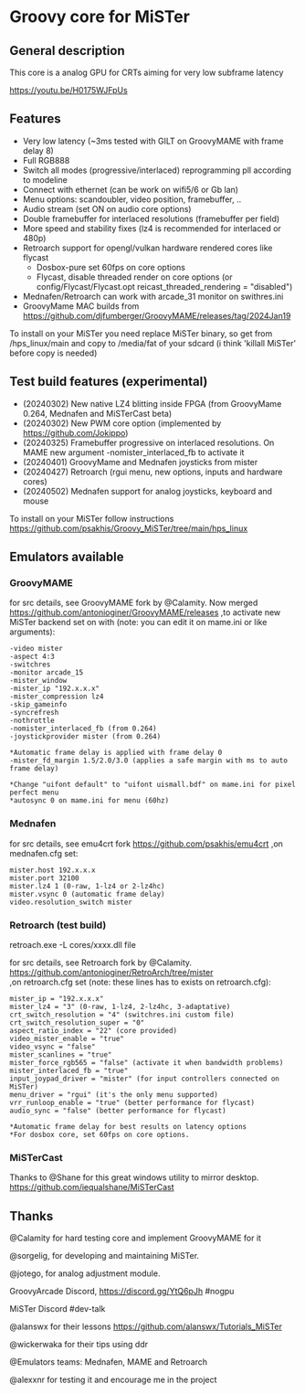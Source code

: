 # Groovy core for MiSTer

## General description
This core is a analog GPU for CRTs aiming for very low subframe latency

https://youtu.be/H0175WJFpUs

## Features
- Very low latency (~3ms tested with GILT on GroovyMAME with frame delay 8)
- Full RGB888
- Switch all modes (progressive/interlaced) reprogramming pll according to modeline
- Connect with ethernet (can be work on wifi5/6 or Gb lan)
- Menu options: scandoubler, video position, framebuffer, ..
- Audio stream (set ON on audio core options)
- Double framebuffer for interlaced resolutions (framebuffer per field)
- More speed and stability fixes (lz4 is recommended for interlaced or 480p)
- Retroarch support for opengl/vulkan hardware rendered cores like flycast
  * Dosbox-pure set 60fps on core options
  * Flycast, disable threaded render on core options (or config/Flycast/Flycast.opt reicast_threaded_rendering = "disabled")
- Mednafen/Retroarch can work with arcade_31 monitor on swithres.ini
- GroovyMame MAC builds from https://github.com/djfumberger/GroovyMAME/releases/tag/2024Jan19
  
To install on your MiSTer you need replace MiSTer binary, so get from /hps_linux/main and copy to /media/fat of your sdcard (i think 'killall MiSTer' before copy is needed)

## Test build features (experimental)
- (20240302) New native LZ4 blitting inside FPGA (from GroovyMame 0.264, Mednafen and MiSTerCast beta)
- (20240302) New PWM core option (implemented by https://github.com/Jokippo)
- (20240325) Framebuffer progressive on interlaced resolutions. On MAME new argument -nomister_interlaced_fb to activate it
- (20240401) GroovyMame and Mednafen joysticks from mister
- (20240427) Retroarch (rgui menu, new options, inputs and hardware cores)
- (20240502) Mednafen support for analog joysticks, keyboard and mouse

To install on your MiSTer follow instructions https://github.com/psakhis/Groovy_MiSTer/tree/main/hps_linux
  
## Emulators available

### GroovyMAME
 for src details, see GroovyMAME fork by @Calamity. Now merged https://github.com/antonioginer/GroovyMAME/releases
 ,to activate new MiSTer backend set on with (note: you can edit it on mame.ini or like arguments):
  
    -video mister 
    -aspect 4:3 
    -switchres 
    -monitor arcade_15 
    -mister_window 
    -mister_ip "192.x.x.x" 
    -mister_compression lz4
    -skip_gameinfo 
    -syncrefresh 
    -nothrottle
    -nomister_interlaced_fb (from 0.264) 
    -joystickprovider mister (from 0.264)
        
    *Automatic frame delay is applied with frame delay 0
    -mister_fd_margin 1.5/2.0/3.0 (applies a safe margin with ms to auto frame delay)

    *Change "uifont default" to "uifont uismall.bdf" on mame.ini for pixel perfect menu
    *autosync 0 on mame.ini for menu (60hz)
    
### Mednafen 
  for src details, see emu4crt fork https://github.com/psakhis/emu4crt
  ,on mednafen.cfg set:
  
    mister.host 192.x.x.x
    mister.port 32100
    mister.lz4 1 (0-raw, 1-lz4 or 2-lz4hc)
    mister.vsync 0 (automatic frame delay)
    video.resolution_switch mister
  
  
### Retroarch (test build)
retroach.exe -L cores/xxxx.dll file

for src details, see Retroarch fork by @Calamity. https://github.com/antonioginer/RetroArch/tree/mister  
 ,on retroarch.cfg set (note: these lines has to exists on retroarch.cfg):
  
    mister_ip = "192.x.x.x"
    mister_lz4 = "3" (0-raw, 1-lz4, 2-lz4hc, 3-adaptative)
    crt_switch_resolution = "4" (switchres.ini custom file)
    crt_switch_resolution_super = "0"
    aspect_ratio_index = "22" (core provided)
    video_mister_enable = "true"
    video_vsync = "false"
    mister_scanlines = "true" 
    mister_force_rgb565 = "false" (activate it when bandwidth problems)
    mister_interlaced_fb = "true"
    input_joypad_driver = "mister" (for input controllers connected on MiSTer)
    menu_driver = "rgui" (it's the only menu supported)
    vrr_runloop_enable = "true" (better performance for flycast)
    audio_sync = "false" (better performance for flycast)

    *Automatic frame delay for best results on latency options
    *For dosbox core, set 60fps on core options.
    
### MiSTerCast 
Thanks to @Shane for this great windows utility to mirror desktop. https://github.com/iequalshane/MiSTerCast

## Thanks
@Calamity for hard testing core and implement GroovyMAME for it

@sorgelig, for developing and maintaining MiSTer.

@jotego, for analog adjustment module.

GroovyArcade Discord, https://discord.gg/YtQ6pJh #nogpu

MiSTer Discord #dev-talk

@alanswx for their lessons https://github.com/alanswx/Tutorials_MiSTer

@wickerwaka for their tips using ddr

@Emulators teams: Mednafen, MAME and Retroarch

@alexxnr for testing it and encourage me in the project

